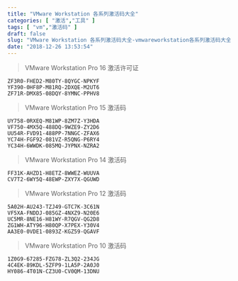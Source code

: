 ```yaml
---
title: "VMware Workstation 各系列激活码大全"
categories: [ "激活","工具" ]
tags: [ "vm","激活码" ]
draft: false
slug: "VMware Workstation 各系列激活码大全-vmwareworkstation各系列激活码大全"
date: "2018-12-26 13:53:54"
---
```




> VMware Workstation Pro 16 激活许可证

    ZF3R0-FHED2-M80TY-8QYGC-NPKYF
    YF390-0HF8P-M81RQ-2DXQE-M2UT6
    ZF71R-DMX85-08DQY-8YMNC-PPHV8

> VMware Workstation Pro 15 激活码

    UY758-0RXEQ-M81WP-8ZM7Z-Y3HDA
    VF750-4MX5Q-488DQ-9WZE9-ZY2D6
    UU54R-FVD91-488PP-7NNGC-ZFAX6
    YC74H-FGF92-081VZ-R5QNG-P6RY4
    YC34H-6WWDK-085MQ-JYPNX-NZRA2
    

> VMware Workstation Pro 14 激活码

    FF31K-AHZD1-H8ETZ-8WWEZ-WUUVA
    CV7T2-6WY5Q-48EWP-ZXY7X-QGUWD

> VMware Workstation Pro 12 激活码

    5A02H-AU243-TZJ49-GTC7K-3C61N
    VF5XA-FNDDJ-085GZ-4NXZ9-N20E6
    UC5MR-8NE16-H81WY-R7QGV-QG2D8
    ZG1WH-ATY96-H80QP-X7PEX-Y30V4
    AA3E0-0VDE1-0893Z-KGZ59-QGAVF

> VMware Workstation Pro 10 激活码

    1Z0G9-67285-FZG78-ZL3Q2-234JG
    4C4EK-89KDL-5ZFP9-1LA5P-2A0J0
    HY086-4T01N-CZ3U0-CV0QM-13DNU